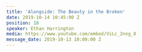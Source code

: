 ```yaml
---
title: 'Alongside: The Beauty in the Broken'
date: 2019-10-14 10:45:00 Z
position: 18
speaker: Ethan Harrington
media: https://www.youtube.com/embed/ViLc_2nng_8
message_date: 2019-10-13 10:00:00 Z
---
```


